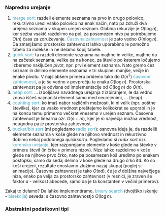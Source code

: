 ### Napredno urejanje

1. <font color="#4bacc6">merge sort: </font>razdeli elemente seznama na prvo in drugo polovico, rekurzivno uredi vsako polovico na enak način, nato pa združi dva urejena seznama v skupen urejen seznam. Globina rekurzije je $O(\log n)$, ker sezba vsakič razdelimo na pol, za posamezen nivo pa potrebujemo $O(n)$ časa za združevanje. <font color="#4bacc6">Časovna zahtevnost</font> je zato vedno $O(n \log n)$. Da zmanjšamo prostorsko zahtevnost lahko uporabimo le pomožno tabelo za indekse in ne delamo kopij tabele.
2. <font color="#4bacc6">quick sort: </font>ta razdeli elemente seznama na majhne in velike, majhne da na začetek seznama, velike pa na konec, za število po katerem ločujemo izberemo naključen $pivot$, npr. prvi element seznama. Nato gremo čez seznam in delimo elemente seznama v tri skupine: manjše, večje in enake pivotu. V najslabšem primeru pridemo tako do $O(n^2)$ <font color="#4bacc6">časovne zahtevnosti</font>, a je še vedno v povprečju ta enaka $O(\log n)$. Prostorska zahtevnost pa je odvisna od implementacije od $O(\log n)$ do $O(n)$.
3. <font color="#4bacc6">heap sort: </font> ... izboljšava navadnega urejanja z izbiranjem, le da vedno znova iščeš najmanjši element samo med neurejenimi, ... (heap)
4. <font color="#4bacc6">counting sort: </font>ko imaš nabor različnih možnosti, ki ni velik (npr. poštne številke), kjer za vsako vrednost preštejemo kolikokrat se uporabi in jo na koncu temu primerno večkrat vnesemo v urejen seznam. Časovna zahtevnost je linearna ozr. $O(n + m)$, kjer je $m$ največja možna vrednost, neugodna pa je prostorska zahtevnost.
5. <font color="#4bacc6">bucket/bin sort</font> (mi pogledamo <font color="#4bacc6">radix sort</font>): osnovna ideja je, da razdeliš elemente seznama v koše glede na njihovo vrednost in rekurzivno dobimo nekaj podobnega $quicksortu$. Pogledamo si $radix \ sort$ ozr. <font color="#4bacc6">korensko urejanje</font>, kjer razporejamo elemente v koše glede na števke v primeru števil (in črke v primeru nizov). Nize lahko razdelimo v koše glede na njihovo prvo črko, nato pa posamezen koš uredimo po enakem postopku, samo da sedaj delimo v koše glede na drugo črko itd. Ko so koši urejeni, rezultate enostavno zložimo nazaj skupaj (poglej si animacijo). Časovna zahtevnost je tako $O(nd)$, če je $d$ dolžina največjega niza, enako pa velja za prostorsko zahtevnost (v resnici, je zraven še faktor $a$ - velikost abecede, samo da je ta konstanten v večini primerov).

Zakaj to delamo? Da lahko implementiramo, <font color="#4bacc6">binary search</font> (dvojiško iskanje - <font color="#4bacc6">bisekcija</font>) seveda: s časovno zahtevnostjo $O(\log n)$. 

### Abstraktni podatkovni tipi

